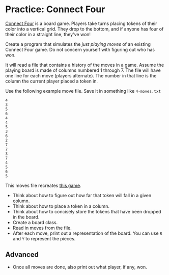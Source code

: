 # Practice: Connect Four
[Connect Four](https://en.wikipedia.org/wiki/Connect_Four) is a board game.
Players take turns placing tokens of their color into a vertical grid.
They drop to the bottom, and if anyone has four of their color in a straight line, they've won!

Create a program that simulates the _just playing moves_ of an existing Connect Four game.
Do not concern yourself with figuring out who has won.

It will read a file that contains a history of the moves in a game.
Assume the playing board is made of columns numbered 1 through 7.
The file will have one line for each move (players alternate).
The number in that line is the column the current player placed a token in.

Use the following example move file.
Save it in something like `4-moves.txt`
```
4
3
5
6
4
4
5
3
6
2
7
7
3
7
4
5
6
5
```
This moves file recreates [this game](https://en.wikipedia.org/wiki/File:Connect_Four.gif).

* Think about how to figure out how far that token will fall in a given column.
* Think about how to place a token in a column.
* Think about how to concisely store the tokens that have been dropped in the board.
* Create a board class.
* Read in moves from the file.
* After each move, print out a representation of the board.
You can use `R` and `Y` to represent the pieces.

## Advanced
* Once all moves are done, also print out what player, if any, won.
